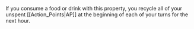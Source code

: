 If you consume a food or drink with this property, you recycle all of your unspent [[Action_Points|AP]] at the beginning of each of your turns for the next hour.